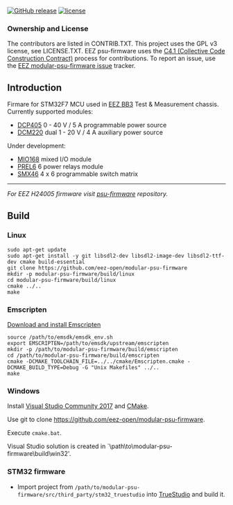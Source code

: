 [![GitHub release](https://img.shields.io/github/release/eez-open/modular-psu-firmware.svg)](https://github.com/eez-open/modular-psu-firmware/releases)
[![license](https://img.shields.io/github/license/eez-open/modular-psu-firmware.svg)](https://github.com/eez-open/modular-psu-firmware/blob/master/LICENSE.TXT)

### Ownership and License

The contributors are listed in CONTRIB.TXT. This project uses the GPL v3 license, see LICENSE.TXT.
EEZ psu-firmware uses the [C4.1 (Collective Code Construction Contract)](http://rfc.zeromq.org/spec:22) process for contributions.
To report an issue, use the [EEZ modular-psu-firmware issue](https://github.com/eez-open/modular-psu-firmware/issues) tracker.

## Introduction

Firmare for STM32F7 MCU used in [EEZ BB3](https://github.com/eez-open/modular-psu) Test & Measurement chassis. 
Currently supported modules:

* [DCP405](https://github.com/eez-open/modular-psu/tree/master/dcp405) 0 - 40 V / 5 A programmable power source
* [DCM220](https://github.com/eez-open/modular-psu/tree/master/dcm220) dual 1 - 20 V / 4 A auxiliary power source

Under development:

* [MIO168](https://github.com/eez-open/dib-mio168) mixed I/O module
* [PREL6](https://github.com/eez-open/dib-prel6) 6 power relays module
* [SMX46](https://github.com/eez-open/dib-smx46) 4 x 6 programmable switch matrix 

---

_For EEZ H24005 firmware visit [psu-firmware](https://github.com/eez-open/psu-firmware) repository._

## Build

### Linux

```
sudo apt-get update
sudo apt-get install -y git libsdl2-dev libsdl2-image-dev libsdl2-ttf-dev cmake build-essential
git clone https://github.com/eez-open/modular-psu-firmware
mkdir -p modular-psu-firmware/build/linux
cd modular-psu-firmware/build/linux
cmake ../..
make
```

### Emscripten

[Download and install Emscripten](https://emscripten.org/docs/getting_started/downloads.html)

```
source /path/to/emsdk/emsdk_env.sh
export EMSCRIPTEN=/path/to/emsdk/upstream/emscripten
mkdir -p /path/to/modular-psu-firmware/build/emscripten
cd /path/to/modular-psu-firmware/build/emscripten
cmake -DCMAKE_TOOLCHAIN_FILE=../../cmake/Emscripten.cmake -DCMAKE_BUILD_TYPE=Debug -G "Unix Makefiles" ../..
make
```

### Windows

Install [Visual Studio Community 2017](https://visualstudio.microsoft.com/downloads/) and [CMake](https://cmake.org/install/).

Use git to clone https://github.com/eez-open/modular-psu-firmware.

Execute `cmake.bat`.

Visual Studio solution is created in `\path\to\modular-psu-firmware\build\win32'.

### STM32 firmware

- Import project from `/path/to/modular-psu-firmware/src/third_party/stm32_truestudio` into [TrueStudio](https://atollic.com/truestudio/) and build it.
